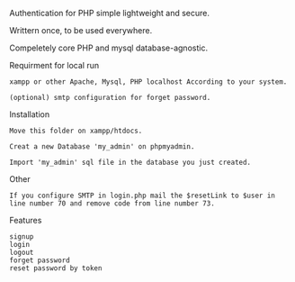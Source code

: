 Authentication for PHP simple lightweight and secure.

Writtern once, to be used everywhere.

Compeletely core PHP and mysql database-agnostic.

Requirment for local run
    
    xampp or other Apache, Mysql, PHP localhost According to your system.
    
    (optional) smtp configuration for forget password.

Installation

    Move this folder on xampp/htdocs.

    Creat a new Database 'my_admin' on phpmyadmin.

    Import 'my_admin' sql file in the database you just created.

Other
    
    If you configure SMTP in login.php mail the $resetLink to $user in line number 70 and remove code from line number 73.

Features

    signup
    login
    logout
    forget password
    reset password by token
